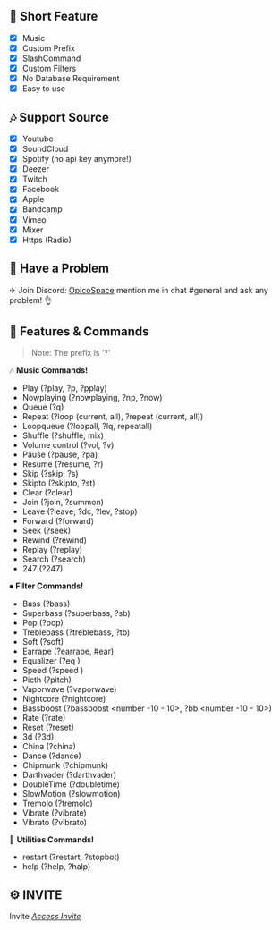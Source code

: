 ## 📑 Short Feature
- [x] Music
- [x] Custom Prefix
- [x] SlashCommand
- [x] Custom Filters
- [x] No Database Requirement
- [x] Easy to use

## 🎶 Support Source
- [x] Youtube
- [x] SoundCloud
- [x] Spotify (no api key anymore!)
- [x] Deezer
- [x] Twitch
- [x] Facebook
- [x] Apple
- [x] Bandcamp
- [x] Vimeo
- [x] Mixer
- [x] Https (Radio)

## 🚨 Have a Problem

✈ Join Discord:  [OpicoSpace](https://discord.gg/aXtCzYMSyD)
   mention me in chat #general and ask any problem! 👌

## 🔩 Features & Commands

> Note: The prefix is '?'

🎶 **Music Commands!** 

- Play (?play, ?p, ?pplay)
- Nowplaying (?nowplaying, ?np, ?now)
- Queue (?q)
- Repeat (?loop (current, all), ?repeat (current, all))
- Loopqueue (?loopall, ?lq, repeatall)
- Shuffle (?shuffle, mix)
- Volume control (?vol, ?v)
- Pause (?pause, ?pa)
- Resume (?resume, ?r)
- Skip (?skip, ?s)
- Skipto (?skipto, ?st)
- Clear (?clear)
- Join (?join, ?summon)
- Leave (?leave, ?dc, ?lev, ?stop)
- Forward (?forward)
- Seek (?seek)
- Rewind (?rewind)
- Replay (?replay)
- Search (?search)
- 247 (?247)

⏺ **Filter Commands!**
- Bass (?bass)
- Superbass (?superbass, ?sb)
- Pop (?pop)
- Treblebass (?treblebass, ?tb)
- Soft (?soft)
- Earrape (?earrape, #ear)
- Equalizer (?eq <custom>)
- Speed (?speed )
- Picth (?pitch)
- Vaporwave (?vaporwave)
- Nightcore (?nightcore)
- Bassboost (?bassboost <number -10 - 10>, ?bb <number -10 - 10>)
- Rate (?rate)
- Reset (?reset)
- 3d (?3d)
- China (?china)
- Dance (?dance)
- Chipmunk (?chipmunk)
- Darthvader (?darthvader)
- DoubleTime (?doubletime)
- SlowMotion (?slowmotion)
- Tremolo (?tremolo)
- Vibrate (?vibrate)
- Vibrato (?vibrato)
	
📑 **Utilities Commands!**
- restart (?restart, ?stopbot)
- help (?help, ?halp)




## ⚙️ INVITE

Invite *[Access Invite](https://discord.com/api/oauth2/authorize?client_id=1035217670485848115&permissions=1088840793024&scope=bot)*
